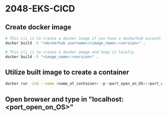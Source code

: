 # 2048-EKS-CICD


## Create docker image

```bash
# This cli is to create a docker image if you have a dockerhub account
docker build -t "<dockerhub username>/<image_name>:<version>" .

# This cli is to create a docker omage and keep it locally
docker build -t "<image_name>:<version>" .

```


## Utilize built image to create a container

```bash
docker run -itd --name <name_of_container> -p <port_open_on_OS>:<port_open_on_container> <image_name>
```


## Open browser and type in "localhost:<port_open_on_OS>"
